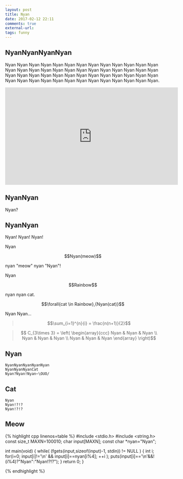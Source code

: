 ```yaml
---
layout: post
title: Nyan
date: 2017-02-12 22:11
comments: true
external-url:
tags: funny
---
```


## NyanNyanNyanNyan
Nyan Nyan Nyan Nyan Nyan Nyan Nyan Nyan Nyan Nyan Nyan Nyan Nyan Nyan Nyan Nyan Nyan Nyan Nyan Nyan Nyan Nyan Nyan Nyan Nyan Nyan Nyan Nyan Nyan Nyan Nyan Nyan Nyan Nyan Nyan Nyan Nyan Nyan Nyan Nyan Nyan Nyan Nyan Nyan Nyan Nyan Nyan Nyan Nyan Nyan Nyan Nyan.

<center>
<iframe width="560" height="315" src="https://www.youtube.com/embed/wZZ7oFKsKzY" frameborder="0" allowfullscreen></iframe>
</center>

## NyanNyan
Nyan?

## NyanNyan
Nyan!
Nyan!
Nyan!

Nyan 

<center>
$$Nyan(meow)$$ 
</center>

nyan "meow" nyan "Nyan"!

Nyan

<center>
$$Rainbow$$
</center>

nyan nyan cat.

<center>
$$\forall{cat \in Rainbow},{Nyan(cat)}$$
</center>

Nyan Nyan...

> $$\sum_{i=1}^{n}{i} = \frac{n(n+1)}{2}$$

> $$ C_{3\times 3} =  \left( \begin{array}{ccc} 
Nyan & Nyan & Nyan \\
Nyan & Nyan & Nyan \\
Nyan & Nyan & Nyan \end{array} \right)$$

## Nyan
```
NyanNyanNyanNyanNyan
NyanNyanNyanCat
Nyan?Nyan!Nyan~\OUO/
```

## Cat
```
Nyan
Nyan!?!?
Nyan!?!?
```

## Meow
{% highlight cpp linenos=table %}
#include <stdio.h>
#include <string.h>
const size_t MAXN=100010;
char input[MAXN];
const char *nyan="Nyan";

int main(void) {
    while( (fgets(input,sizeof(input)-1, stdin)) != NULL ) {
        int i;
        for(i=0; input[i]!='\n' && input[i]==nyan[i%4]; ++i );
        puts(input[i]=='\n'&&!(i%4)?"Nyan":"Nyan!?!?");
    }
    return 0;
}

{% endhighlight %}
